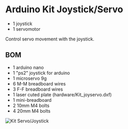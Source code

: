 # Arduino Kit Joystick/Servo
* 1 joystick
* 1 servomotor

Control servo movement with the joystick.

## BOM
* 1 arduino nano
* 1 "ps2" joystick for arduino
* 1 microservo 9g
* 6 M-M breadboard wires
* 3 F-F breadboard wires
* 1 laser cuted plate (hardware/Kit_joyservo.dxf)
* 1 mini-breadboard
* 2 10mm M4 bolts
* 4 20mm M4 bolts

![Kit Servo/Joystick](img/full.png)
